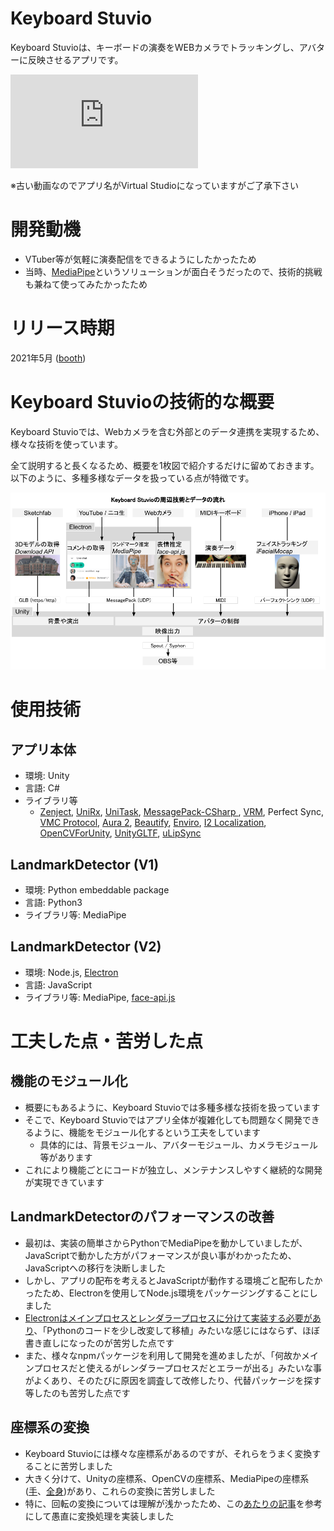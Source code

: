 # Keyboard Stuvio
Keyboard Stuvioは、キーボードの演奏をWEBカメラでトラッキングし、アバターに反映させるアプリです。

<div class="ratio ratio-16x9 mb-3">
    <iframe src="https://www.youtube.com/embed/CguZWeJUuKs?si=axfc4pe0Ww9_rgqH&amp;start=17" title="YouTube video player" frameborder="0" allow="accelerometer; autoplay; clipboard-write; encrypted-media; gyroscope; picture-in-picture; web-share" referrerpolicy="strict-origin-when-cross-origin" allowfullscreen></iframe>
</div>

※古い動画なのでアプリ名がVirtual Studioになっていますがご了承下さい

# 開発動機
- VTuber等が気軽に演奏配信をできるようにしたかったため
- 当時、[MediaPipe](https://github.com/google-ai-edge/mediapipe)というソリューションが面白そうだったので、技術的挑戦も兼ねて使ってみたかったため

# リリース時期
2021年5月 ([booth](https://natsunatsu.booth.pm/items/2956377))

# Keyboard Stuvioの技術的な概要
Keyboard Stuvioでは、Webカメラを含む外部とのデータ連携を実現するため、様々な技術を使っています。

全て説明すると長くなるため、概要を1枚図で紹介するだけに留めておきます。  
以下のように、多種多様なデータを扱っている点が特徴です。
<div class="ratio ratio-16x9 mb-3">
    <img src="./assets/dist/img/keyboard_stuvio/slide0.png">
</div>

# 使用技術
## アプリ本体
- 環境: Unity
- 言語: C#
- ライブラリ等
  - [Zenject](https://github.com/modesttree/Zenject), [UniRx](https://github.com/neuecc/UniRx), [UniTask](https://github.com/Cysharp/UniTask), [MessagePack-CSharp
](https://github.com/MessagePack-CSharp/MessagePack-CSharp), [VRM](https://github.com/vrm-c/UniVRM), Perfect Sync, [VMC Protocol](https://protocol.vmc.info/), [Aura 2](https://assetstore.unity.com/packages/tools/particles-effects/aura-2-volumetric-lighting-fog-137148), [Beautify](https://assetstore.unity.com/packages/vfx/shaders/fullscreen-camera-effects/beautify-3-advanced-post-processing-233073), [Enviro](https://assetstore.unity.com/packages/tools/particles-effects/enviro-sky-and-weather-33963), [I2 Localization](https://assetstore.unity.com/packages/tools/localization/i2-localization-14884), [OpenCVForUnity](https://assetstore.unity.com/packages/tools/integration/opencv-for-unity-21088), [UnityGLTF](https://github.com/KhronosGroup/UnityGLTF), [uLipSync](https://github.com/hecomi/uLipSync)

## LandmarkDetector (V1)
- 環境: Python embeddable package
- 言語: Python3
- ライブラリ等: MediaPipe
## LandmarkDetector (V2)
- 環境: Node.js, [Electron](https://www.electronjs.org/ja/)
- 言語: JavaScript
- ライブラリ等: MediaPipe, [face-api.js](https://github.com/justadudewhohacks/face-api.js)

# 工夫した点・苦労した点
## 機能のモジュール化
- 概要にもあるように、Keyboard Stuvioでは多種多様な技術を扱っています
- そこで、Keyboard Stuvioではアプリ全体が複雑化しても問題なく開発できるように、機能をモジュール化するという工夫をしています
  - 具体的には、背景モジュール、アバターモジュール、カメラモジュール等があります
- これにより機能ごとにコードが独立し、メンテナンスしやすく継続的な開発が実現できています

## LandmarkDetectorのパフォーマンスの改善
- 最初は、実装の簡単さからPythonでMediaPipeを動かしていましたが、JavaScriptで動かした方がパフォーマンスが良い事がわかったため、JavaScriptへの移行を決断しました
- しかし、アプリの配布を考えるとJavaScriptが動作する環境ごと配布したかったため、Electronを使用してNode.js環境をパッケージングすることにしました
- [Electronはメインプロセスとレンダラープロセスに分けて実装する必要があり](https://www.electronjs.org/ja/docs/latest/tutorial/process-model)、「Pythonのコードを少し改変して移植」みたいな感じにはならず、ほぼ書き直しになったのが苦労した点です
- また、様々なnpmパッケージを利用して開発を進めましたが、「何故かメインプロセスだと使えるがレンダラープロセスだとエラーが出る」みたいな事がよくあり、そのたびに原因を調査して改修したり、代替パッケージを探す等したのも苦労した点です

## 座標系の変換
- Keyboard Stuvioには様々な座標系があるのですが、それらをうまく変換することに苦労しました
- 大きく分けて、Unityの座標系、OpenCVの座標系、MediaPipeの座標系([手](https://ai.google.dev/edge/mediapipe/solutions/vision/hand_landmarker/web_js?hl=ja#handle_and_display_results)、[全身](https://ai.google.dev/edge/mediapipe/solutions/vision/pose_landmarker/web_js?hl=ja#handle_and_display_results))があり、これらの変換に苦労しました
- 特に、回転の変換については理解が浅かったため、この[あたりの記事](https://qiita.com/drken/items/0639cf34cce14e8d58a5)を参考にして愚直に変換処理を実装しました
